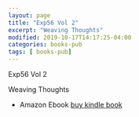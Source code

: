 ```yaml
---
layout: page
title: "Exp56 Vol 2"
excerpt: "Weaving Thoughts"
modified: 2019-10-17T14:17:25-04:00
categories: books-pub
tags: [ books-pub]
---
```


Exp56 Vol 2

Weaving Thoughts

* Amazon Ebook [buy kindle book](https://amzn.to/37rJFM5)
